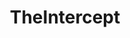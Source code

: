---
title: TheIntercept
crosslinks:
- autotldr
- politics
- worldpolitics
- FinancialPlanning
- WikiLeaks
---